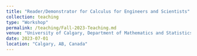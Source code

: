 ```yaml
---
title: "Reader/Demonstrator for Calculus for Engineers and Scientists"
collection: teaching
type: "Workshop"
permalink: /teaching/Fall-2023-Teaching.md
venue: "University of Calgary, Department of Mathematics and Statistics"
date: 2023-07-01
location: "Calgary, AB, Canada"
---
```


